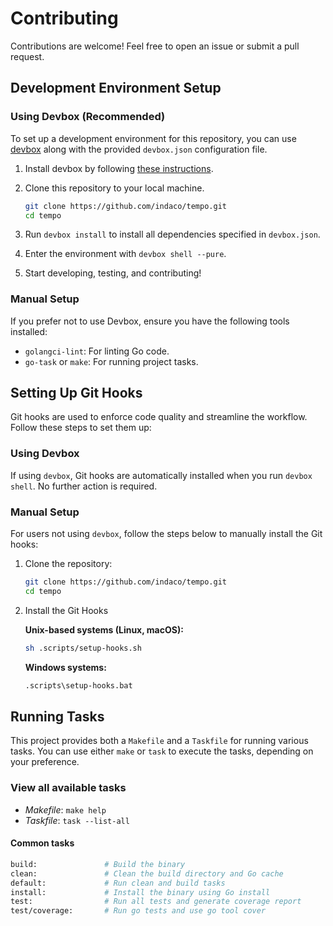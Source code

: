 # Contributing

Contributions are welcome! Feel free to open an issue or submit a pull request.

## Development Environment Setup

### Using Devbox (Recommended)

To set up a development environment for this repository, you can use [devbox](https://www.jetify.com/devbox) along with the provided `devbox.json` configuration file.

1. Install devbox by following [these instructions](https://www.jetify.com/devbox/docs/installing_devbox/).
2. Clone this repository to your local machine.

    ```bash
    git clone https://github.com/indaco/tempo.git
    cd tempo
    ```

3. Run `devbox install` to install all dependencies specified in `devbox.json`.
4. Enter the environment with `devbox shell --pure`.
5. Start developing, testing, and contributing!

### Manual Setup

If you prefer not to use Devbox, ensure you have the following tools installed:

- `golangci-lint`: For linting Go code.
- `go-task` or `make`: For running project tasks.

## Setting Up Git Hooks

Git hooks are used to enforce code quality and streamline the workflow. Follow these steps to set them up:

### Using Devbox

If using `devbox`, Git hooks are automatically installed when you run `devbox shell`. No further action is required.

### Manual Setup

For users not using `devbox`, follow the steps below to manually install the Git hooks:

1. Clone the repository:

    ```bash
    git clone https://github.com/indaco/tempo.git
    cd tempo
    ```

2. Install the Git Hooks

    **Unix-based systems (Linux, macOS):**

    ```bash
    sh .scripts/setup-hooks.sh
    ```

    **Windows systems:**

    ```cmd
    .scripts\setup-hooks.bat
    ```

## Running Tasks

This project provides both a `Makefile` and a `Taskfile` for running various tasks. You can use either `make` or `task` to execute the tasks, depending on your preference.

### View all available tasks

- _Makefile_: `make help`
- _Taskfile_: `task --list-all`

#### Common tasks

```bash
build:               # Build the binary
clean:               # Clean the build directory and Go cache
default:             # Run clean and build tasks
install:             # Install the binary using Go install
test:                # Run all tests and generate coverage report
test/coverage:       # Run go tests and use go tool cover
```
